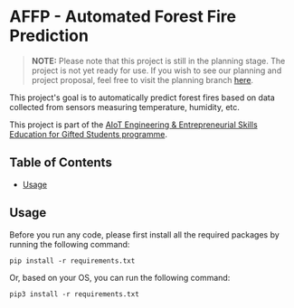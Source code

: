 # AFFP - Automated Forest Fire Prediction
> **NOTE:** Please note that this project is still in the planning stage. The project is not yet ready for use. If you wish to see our planning and project proposal, feel free to visit the planning branch [here](https://github.com/realhuman101/AFFP/tree/planning).

This project's goal is to automatically predict forest fires based on data collected from sensors measuring temperature, humidity, etc.  

This project is part of the [AIoT Engineering & Entrepreneurial Skills Education for Gifted Students programme](https://cityueegef.github.io/about/).

## Table of Contents
- [Usage](#usage)

## Usage
Before you run any code, please first install all the required packages by running the following command:
```
pip install -r requirements.txt
```
Or, based on your OS, you can run the following command:
```
pip3 install -r requirements.txt
```
